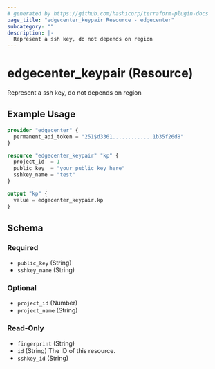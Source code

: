```yaml
---
# generated by https://github.com/hashicorp/terraform-plugin-docs
page_title: "edgecenter_keypair Resource - edgecenter"
subcategory: ""
description: |-
  Represent a ssh key, do not depends on region
---
```


# edgecenter_keypair (Resource)

Represent a ssh key, do not depends on region

## Example Usage

```terraform
provider "edgecenter" {
  permanent_api_token = "251$d3361.............1b35f26d8"
}

resource "edgecenter_keypair" "kp" {
  project_id  = 1
  public_key  = "your public key here"
  sshkey_name = "test"
}

output "kp" {
  value = edgecenter_keypair.kp
}
```

<!-- schema generated by tfplugindocs -->
## Schema

### Required

- `public_key` (String)
- `sshkey_name` (String)

### Optional

- `project_id` (Number)
- `project_name` (String)

### Read-Only

- `fingerprint` (String)
- `id` (String) The ID of this resource.
- `sshkey_id` (String)
